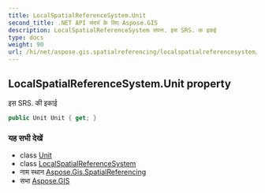 ```yaml
---
title: LocalSpatialReferenceSystem.Unit
second_title: .NET API संदर्भ के लिए Aspose.GIS
description: LocalSpatialReferenceSystem संपत्त. इस SRS. क इकई
type: docs
weight: 90
url: /hi/net/aspose.gis.spatialreferencing/localspatialreferencesystem/unit/
---
```

## LocalSpatialReferenceSystem.Unit property

इस SRS. की इकाई

```csharp
public Unit Unit { get; }
```

### यह सभी देखें

* class [Unit](../../unit/)
* class [LocalSpatialReferenceSystem](../)
* नाम स्थान [Aspose.Gis.SpatialReferencing](../../localspatialreferencesystem/)
* सभा [Aspose.GIS](../../../)


